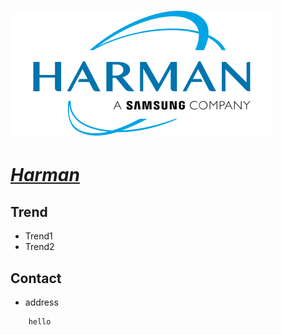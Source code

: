 # [![Harman](./assets/img/Harman.svg "automotive") ](https://www.harman.com/automotive)

# ***[Harman](https://car.harman.com/solutions/digital-cockpit "cockpit")***



## Trend
- Trend1
- Trend2

## Contact
- address
```
    hello
```